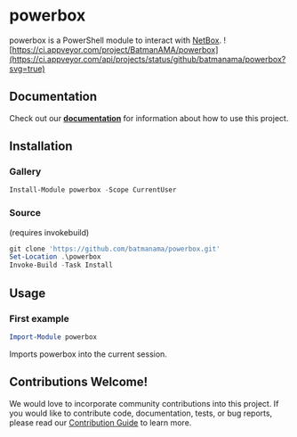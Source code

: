 # powerbox

powerbox is a PowerShell module to interact with [NetBox](https://github.com/digitalocean/netbox).
![https://ci.appveyor.com/project/BatmanAMA/powerbox](https://ci.appveyor.com/api/projects/status/github/batmanama/powerbox?svg=true)

## Documentation

Check out our **[documentation](https://github.com/batmanama/powerbox/tree/master/docs/en-US/powerbox.md)** for information about how to use this project.

## Installation

### Gallery

```powershell
Install-Module powerbox -Scope CurrentUser
```

### Source
(requires invokebuild)
```powershell
git clone 'https://github.com/batmanama/powerbox.git'
Set-Location .\powerbox
Invoke-Build -Task Install
```

## Usage

### First example

```powershell
Import-Module powerbox
```

Imports powerbox into the current session.

## Contributions Welcome!

We would love to incorporate community contributions into this project.  If you would like to
contribute code, documentation, tests, or bug reports, please read our [Contribution Guide](https://github.com/batmanama/powerbox/tree/master/docs/CONTRIBUTING.md) to learn more.


